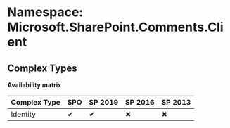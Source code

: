 # Namespace: Microsoft.SharePoint.Comments.Client
## Complex Types

**Availability matrix**

Complex Type | SPO | SP 2019 | SP 2016 | SP 2013
----------|-----|---------|---------|--------
Identity | ✔ | ✔ | ✖ | ✖
